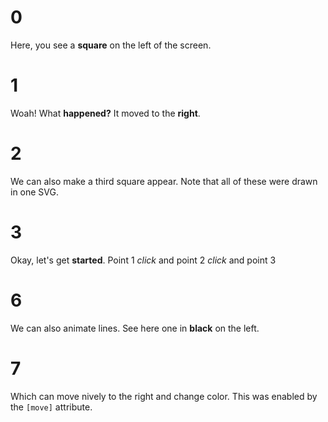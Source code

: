 # 0

Here, you see a **square** on the left of the screen.

# 1

Woah! What **happened?** It moved to the **right**.

# 2

We can also make a third square appear. Note that all of these were drawn in one SVG.

# 3

Okay, let's get **started**. Point 1
_click_ and point 2
_click_ and point 3

# 6

We can also animate lines.
See here one in **black** on the left.

# 7

Which can move nively to the right and change color.
This was enabled by the `[move]` attribute.

